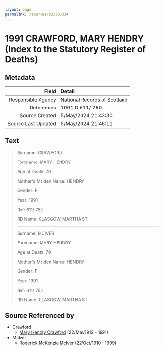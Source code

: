 ```yaml
---
layout: page
permalink: /sources/s33753334
---
```


# 1991 CRAWFORD, MARY HENDRY (Index to the Statutory Register of Deaths)

## Metadata

Field | Detail
---:|:---
Responsible Agency | National Records of Scotland
References | 1991 D 611/ 750
Source Created | 5/May/2024 21:43:30
Source Last Updated | 5/May/2024 21:46:11

## Text

> Surname: CRAWFORD
>
> Forename: MARY HENDRY
>
> Age at Death: 79
>
> Mother's Maiden Name: HENDRY
>
> Gender: F
>
> Year: 1991
>
> Ref: 611/ 750
>
> RD Name: GLASGOW, MARTHA ST
>
> ---
>
> Surname: MCIVER
>
> Forename: MARY HENDRY
>
> Age at Death: 79
>
> Mother's Maiden Name: HENDRY
>
> Gender: F
>
> Year: 1991
>
> Ref: 611/ 750
>
> RD Name: GLASGOW, MARTHA ST
>

## Source Referenced by

* Crawford
  * [Mary Hendry Crawford](../people/@465270@-mary-hendry-crawford-b1912-3-22-d1991.md) (22/Mar/1912 - 1991)
* McIver
  * [Roderick McKenzie McIver](../people/@90830540@-roderick-mckenzie-mciver-b1910-10-22-d1999.md) (22/Oct/1910 - 1999)
